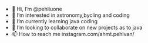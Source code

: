 - 👋 Hi, I’m @pehliuone
- 👀 I’m interested in astronomy,bycling and coding
- 🌱 I’m currently learning java coding
- 💞️ I’m looking to collaborate on new projects as to java
- 📫 How to reach me instagram.com/ahmt.pehlvan/

<!---
pehliuone/pehliuone is a ✨ special ✨ repository because its `README.md` (this file) appears on your GitHub profile.
You can click the Preview link to take a look at your changes.
--->
